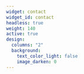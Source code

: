 ```yaml
---
widget: contact
widget_id: contact
headless: true
weight: 140
active: true
design:
  columns: "2"
  background:
    text_color_light: false
    image_darken: 0
---
```

